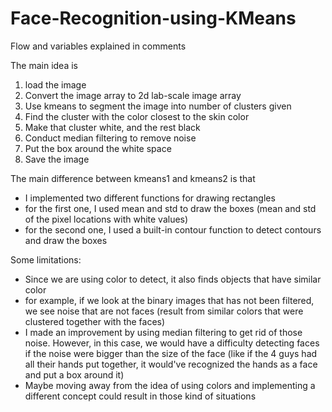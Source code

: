 # Face-Recognition-using-KMeans

Flow and variables explained in comments

The main idea is 
1. load the image
2. Convert the image array to 2d lab-scale image array
3. Use kmeans to segment the image into number of clusters given
4. Find the cluster with the color closest to the skin color
5. Make that cluster white, and the rest black 
6. Conduct median filtering to remove noise 
7. Put the box around the white space 
8. Save the image

The main difference between kmeans1 and kmeans2 is that
- I implemented two different functions for drawing rectangles
- for the first one, I used mean and std to draw the boxes (mean and std of the pixel locations with white values)
- for the second one, I used a built-in contour function to detect contours and draw the boxes

Some limitations:
- Since we are using color to detect, it also finds objects that have similar color
- for example, if we look at the binary images that has not been filtered, we see noise that are not faces (result from similar colors that were clustered together with the faces)
- I made an improvement by using median filtering to get rid of those noise. However, in this case, we would have a difficulty detecting faces if the noise were bigger than the size of the face (like if the 4 guys had all their hands put together, it would've recognized the hands as a face and put a box around it)
- Maybe moving away from the idea of using colors and implementing a different concept could result in those kind of situations
